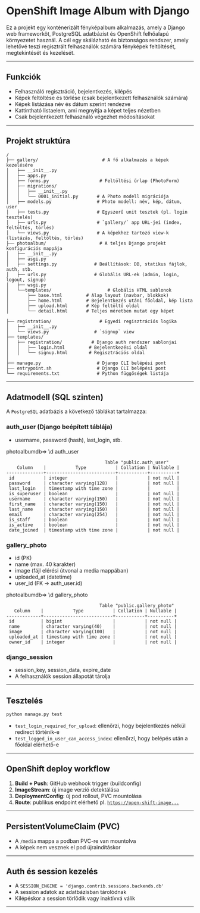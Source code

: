 # OpenShift Image Album with Django

Ez a projekt egy konténerizált fényképalbum alkalmazás, amely a Django web frameworköt, PostgreSQL adatbázist és OpenShift felhőalapú környezetet használ. A cél egy skálázható és biztonságos rendszer, amely lehetővé teszi regisztrált felhasználók számára fényképek feltöltését, megtekintését és kezelését.

---

## Funkciók

- Felhasználó regisztráció, bejelentkezés, kilépés
- Képek feltöltése és törlése (csak bejelentkezett felhasználók számára)
- Képek listázása név és dátum szerint rendezve
- Kattintható listaelem, ami megnyitja a képet teljes nézetben
- Csak bejelentkezett felhasználó végezhet módosításokat

---

## Projekt struktúra

```
/
├── gallery/                        # A fő alkalmazás a képek kezelésére
│   ├── __init__.py
│   ├── apps.py
│   ├── forms.py                   # Feltöltési űrlap (PhotoForm)
│   ├── migrations/
│   │   ├── __init__.py
│   │   └── 0001_initial.py       # A Photo modell migrációja
│   ├── models.py                 # Photo modell: név, kép, dátum, user
│   ├── tests.py                  # Egyszerű unit tesztek (pl. login tesztelés)
│   ├── urls.py                   # `gallery/` app URL-jei (index, feltöltés, törlés)
│   └── views.py                  # A képekhez tartozó view-k (listázás, feltöltés, törlés)
├── photoalbum/                    # A teljes Django projekt konfigurációs mappája
│   ├── __init__.py
│   ├── asgi.py
│   ├── settings.py              # Beállítások: DB, statikus fájlok, auth, stb.
│   ├── urls.py                  # Globális URL-ek (admin, login, logout, signup)
│   ├── wsgi.py
│   └──templates/                     # Globális HTML sablonok
│       ├── base.html         # Alap layout (navbar, blokkok)
│       ├── home.html         # Bejelentkezés utáni főoldal, kép lista
│       ├── upload.html       # Kép feltöltő oldal
│       └── detail.html       # Teljes méretben mutat egy képet

├── registration/                  # Egyedi regisztrációs logika
│   ├── __init__.py
│   └── views.py                 # `signup` view 
├── templates/                     
│   ├── registration/           # Django auth rendszer sablonjai
│   │   ├── login.html         # Bejelentkezési oldal
│   │   └── signup.html        # Regisztrációs oldal
│
├── manage.py                     # Django CLI belépési pont
├── entrypoint.sh                 # Django CLI belépési pont
└── requirements.txt              # Python függőségek listája

```

---

## Adatmodell (SQL szinten)

A `PostgreSQL` adatbázis a következő táblákat tartalmazza:

### auth_user (Django beépített táblája)
- username, password (hash), last_login, stb.

photoalbumdb=> \d auth_user
```    
                                     Table "public.auth_user"
    Column    |           Type           | Collation | Nullable |   
--------------+--------------------------+-----------+----------+
 id           | integer                  |           | not null |
 password     | character varying(128)   |           | not null | 
 last_login   | timestamp with time zone |           |          | 
 is_superuser | boolean                  |           | not null | 
 username     | character varying(150)   |           | not null | 
 first_name   | character varying(150)   |           | not null | 
 last_name    | character varying(150)   |           | not null | 
 email        | character varying(254)   |           | not null | 
 is_staff     | boolean                  |           | not null | 
 is_active    | boolean                  |           | not null | 
 date_joined  | timestamp with time zone |           | not null | 
```
### gallery_photo
- id (PK)
- name (max. 40 karakter)
- image (fájl elérési útvonal a media mappában)
- uploaded_at (datetime)
- user_id (FK → auth_user.id)

photoalbumdb=> \d gallery_photo
```
                                   Table "public.gallery_photo"
   Column    |           Type           | Collation | Nullable | 
-------------+--------------------------+-----------+----------+
 id          | bigint                   |           | not null | 
 name        | character varying(40)    |           | not null | 
 image       | character varying(100)   |           | not null | 
 uploaded_at | timestamp with time zone |           | not null | 
 owner_id    | integer                  |           | not null | 
```

### django_session
- session_key, session_data, expire_date
- A felhasználók session állapotát tárolja

---

## Tesztelés

```bash
python manage.py test
```

- `test_login_required_for_upload`: ellenőrzi, hogy bejelentkezés nélkül redirect történik-e
- `test_logged_in_user_can_access_index`: ellenőrzi, hogy belépés után a főoldal elérhető-e

---

## OpenShift deploy workflow

1. **Build + Push**: GitHub webhook trigger (buildconfig)
2. **ImageStream**: új image verzió detektálása
3. **DeploymentConfig**: új pod rollout, PVC mountolása
4. **Route**: publikus endpoint elérhető pl. [`https://open-shift-image...`](https://open-shift-image-album-with-django-git-somodibme-dev.apps.rm1.0a51.p1.openshiftapps.com/login/)

---

##  PersistentVolumeClaim (PVC)

- A `/media` mappa a podban PVC-re van mountolva
- A képek nem vesznek el pod újraindításkor

---

## Auth és session kezelés

- A `SESSION_ENGINE = 'django.contrib.sessions.backends.db'`
- A session adatok az adatbázisban tárolódnak
- Kilépéskor a session törlődik vagy inaktívvá válik

---
